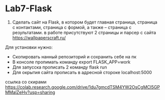 # Lab7-Flask

1. Сделать сайт на Flask, в котором будет главная страница, страница с контактами, страница с формой, а также – страница с результатами.
в работе присутствуют 2 страницы и парсер с сайта https://wallpaperscraft.ru/

Для установки нужно:
- Скопировать нанный репозиторий и сохранить себе на пк
- В консоле пропимать команду export FLASK_APP=work
- Для запусска прописать 2 команду flask run
- Для окрытия сайта прописать в адресной стороке localhost:5000

ссылка  со скирами  https://colab.research.google.com/drive/1du7gmcdTSM4YW2OsCgMCl5GPMMalZeHv?usp=sharing

